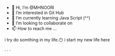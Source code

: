- 👋 Hi, I’m @MHNOORI
- 👀 I’m interested in Git Hub
- 🌱 I’m currently learning Java Script (^^)
- 💞️ I’m looking to collaborate on 
- 📫 How to reach me ...
  

i try do somthing in my life.😶
i start my new life here 

<start>
.
.
.

<!---
MHNOORI/MHNOORI is a ✨ special ✨ repository because its `README.md` (this file) appears on your GitHub profile.
You can click the Preview link to take a look at your changes.
--->
